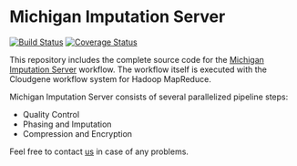 # Michigan Imputation Server
[![Build Status](https://travis-ci.org/genepi/imputationserver.svg?branch=qc-refactoring)](https://travis-ci.org/genepi/imputationserver)
[![Coverage Status](https://coveralls.io/repos/github/genepi/imputationserver/badge.svg?branch=qc-refactoring)](https://coveralls.io/github/genepi/imputationserver?branch=qc-refactoring)

This repository includes the complete source code for the [Michigan Imputation Server](https://imputationserver.sph.umich.edu) workflow. 
The workflow itself is executed with the Cloudgene workflow system for Hadoop MapReduce. 

Michigan Imputation Server consists of several parallelized pipeline steps: 

- Quality Control
- Phasing and Imputation 
- Compression and Encryption

Feel free to contact [us](https://imputationserver.sph.umich.edu/start.html#!pages/contact) in case of any problems.
